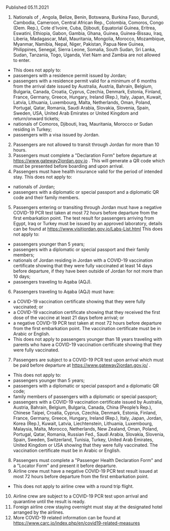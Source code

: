 Published 05.11.2021
1. Nationals of , Angola, Belize, Benin, Botswana, Burkina Faso, Burundi, Cambodia, Cameroon, Central African Rep., Colombia, Comoros, Congo (Dem. Rep.), Cote d'Ivoire, Cuba, Djibouti, Equatorial Guinea, Eritrea, Eswatini, Ethiopia, Gabon, Gambia, Ghana, Guinea, Guinea-Bissau, Iraq, Liberia, Madagascar, Mali, Mauritania, Mongolia, Morocco, Mozambique, Myanmar, Namibia, Nepal, Niger, Pakistan, Papua New Guinea, Philippines, Senegal, Sierra Leone, Somalia, South Sudan, Sri Lanka, Sudan, Tanzania, Togo, Uganda, Viet Nam and Zambia are not allowed to enter.
- This does not apply to:
- passengers with a residence permit issued by Jordan;
- passengers with a residence permit valid for a minimum of 6 months from the arrival date issued by Australia, Austria, Bahrain, Belgium, Bulgaria, Canada, Croatia, Cyprus, Czechia, Denmark, Estonia, Finland, France, Germany, Greece, Hungary, Ireland (Rep.), Italy, Japan, Kuwait, Latvia, Lithuania, Luxembourg, Malta, Netherlands, Oman, Poland, Portugal, Qatar, Romania, Saudi Arabia, Slovakia, Slovenia, Spain, Sweden, USA, United Arab Emirates or United Kingdom and return/onward tickets;
- nationals of Comoros, Djibouti, Iraq, Mauritania, Morocco or Sudan residing in Turkey;
- passengers with a visa issued by Jordan.
2. Passengers are not allowed to transit through Jordan for more than 10 hours.
3. Passengers must complete a "Declaration Form" before departure at <a href="https://www.gateway2jordan.gov.jo">https://www.gateway2jordan.gov.jo</a> . This will generate a QR code which must be presented before boarding and upon arrival.
4. Passengers must have health insurance valid for the period of intended stay.
This does not apply to:
- nationals of Jordan;
- passengers with a diplomatic or special passport and a diplomatic QR code and their family members.
5. Passengers entering or transiting through Jordan must have a negative COVID-19 PCR test taken at most 72 hours before departure from the first embarkation point. The test result for passengers arriving from Egypt, Iraq or Turkey must be issued by an approved laboratory, details can be found at <a href="https://www.visitjordan.gov.jo/Labs-List.html">https://www.visitjordan.gov.jo/Labs-List.html</a>
This does not apply to:
- passengers younger than 5 years;
- passengers with a diplomatic or special passport and their family members;
- nationals of Jordan residing in Jordan with a COVID-19 vaccination certificate showing that they were fully vaccinated at least 14 days before departure, if they have been outside of Jordan for not more than 10 days;
- passengers traveling to Aqaba (AQJ).
6. Passengers traveling to Aqaba (AQJ) must have:
- a COVID-19 vaccination certificate showing that they were fully vaccinated; or
- a COVID-19 vaccination certificate showing that they received the first dose of the vaccine at least 21 days before arrival; or
- a negative COVID-19 PCR test taken at most 72 hours before departure from the first embarkation point.
The vaccination certificate must be in Arabic or English.
- This does not apply to passengers younger than 18 years traveling with parents who have a COVID-19 vaccination certificate showing that they were fully vaccinated.
7. Passengers are subject to a COVID-19 PCR test upon arrival which must be paid before departure at <a href="https://www.gateway2jordan.gov.jo/">https://www.gateway2jordan.gov.jo/</a> .
- This does not apply to:
- passengers younger than 5 years;
- passengers with a diplomatic or special passport and a diplomatic QR code;
- family members of passengers with a diplomatic or special passport;
- passengers with a COVID-19 vaccination certificate issued by Australia, Austria, Bahrain, Belgium, Bulgaria, Canada, China (People’s Rep.), Chinese Taipei, Croatia, Cyprus, Czechia, Denmark, Estonia, Finland, France, Germany, Greece, Hungary, Ireland (Rep.), Italy, Japan, Jordan, Korea (Rep.), Kuwait, Latvia, Liechtenstein, Lithuania, Luxembourg, Malaysia, Malta, Morocco, Netherlands, New Zealand, Oman, Poland, Portugal, Qatar, Romania, Russian Fed., Saudi Arabia, Slovakia, Slovenia, Spain, Sweden, Switzerland, Tunisia, Turkey, United Arab Emirates, United Kingdom or USA showing that they were fully vaccinated. The vaccination certificate must be in Arabic or English.
8. Passengers must complete a "Passenger Health Declaration Form" and a "Locator Form" and present it before departure.
9. Airline crew must have a negative COVID-19 PCR test result issued at most 72 hours before departure from the first embarkation point.
- This does not apply to airline crew with a round trip flight.
10. Airline crew are subject to a COVID-19 PCR test upon arrival and quarantine until the result is ready.
11. Foreign airline crew staying overnight must stay at the designated hotel arranged by the airlines.
12. More COVID-19 related information can be found at <a href="https://www.carc.jo/index.php/en/covid19-related-measures">https://www.carc.jo/index.php/en/covid19-related-measures</a>